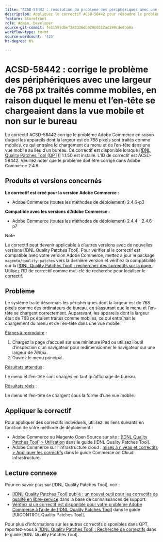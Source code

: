 ```yaml
---
title: "ACSD-58442 : résolution du problème des périphériques avec une largeur de 768 px traités comme mobiles, provoquant le chargement du menu et de l’en-tête dans la vue mobile et non sur le bureau"
description: Appliquez le correctif ACSD-58442 pour résoudre le problème Adobe Commerce en raison duquel les appareils dont la largeur est de 768 px sont traités comme mobiles, ce qui entraîne le chargement du menu et de l’en-tête dans une vue mobile au lieu du bureau.
feature: Storefront
role: Admin, Developer
source-git-commit: fe11599dbef283326db029b0312ad290cde0ba0a
workflow-type: tm+mt
source-wordcount: '425'
ht-degree: 0%

---
```



# ACSD-58442 : corrige le problème des périphériques avec une largeur de 768 px traités comme mobiles, en raison duquel le menu et l’en-tête se chargeaient dans la vue mobile et non sur le bureau

Le correctif ACSD-58442 corrige le problème Adobe Commerce en raison duquel les appareils dont la largeur est de 768 pixels sont traités comme mobiles, ce qui entraîne le chargement du menu et de l’en-tête dans une vue mobile au lieu d’un bureau. Ce correctif est disponible lorsque [[!DNL Quality Patches Tool (QPT)]](https://experienceleague.adobe.com/fr/docs/commerce-knowledge-base/kb/announcements/commerce-announcements/magento-quality-patches-released-new-tool-to-self-serve-quality-patches) 1.1.50 est installé. L’ID de correctif est ACSD-58442. Veuillez noter que le problème doit être corrigé dans Adobe Commerce 2.4.8.

## Produits et versions concernés

**Le correctif est créé pour la version Adobe Commerce :**

* Adobe Commerce (toutes les méthodes de déploiement) 2.4.6-p3

**Compatible avec les versions d’Adobe Commerce :**

* Adobe Commerce (toutes les méthodes de déploiement) 2.4.4 - 2.4.6-p7

>[!NOTE]
>
>Le correctif peut devenir applicable à d’autres versions avec de nouvelles versions [!DNL Quality Patches Tool]. Pour vérifier si le correctif est compatible avec votre version Adobe Commerce, mettez à jour le package `magento/quality-patches` vers la dernière version et vérifiez la compatibilité sur la [[!DNL Quality Patches Tool] : recherchez des correctifs sur la page ](https://experienceleague.adobe.com/tools/commerce-quality-patches/index.html?lang=fr). Utilisez l’ID de correctif comme mot-clé de recherche pour localiser le correctif.

## Problème

Le système traite désormais les périphériques dont la largeur est de 768 pixels comme des ordinateurs de bureau, en s’assurant que le menu et l’en-tête se chargent correctement. Auparavant, les appareils dont la largeur était de 768 px étaient traités comme mobiles, ce qui entraînait le chargement du menu et de l’en-tête dans une vue mobile.

<u>Étapes à reproduire</u> :

1. Chargez la page d’accueil sur une miniature iPad ou utilisez l’outil d’inspection d’un navigateur pour redimensionner le navigateur sur une largeur de *768px*.
1. Ouvrez le menu principal.

<u>Résultats attendus</u> :

Le menu et l’en-tête sont chargés en tant qu’affichage de bureau.

<u>Résultats réels</u> :

Le menu et l’en-tête se chargent sous la forme d’une vue mobile.

## Appliquer le correctif

Pour appliquer des correctifs individuels, utilisez les liens suivants en fonction de votre méthode de déploiement :

* Adobe Commerce ou Magento Open Source sur site : [[!DNL Quality Patches Tool] > Utilisation](/help/tools/quality-patches-tool/usage.md) dans le guide [!DNL Quality Patches Tool].
* Adobe Commerce sur l’infrastructure cloud : [mises à niveau et correctifs > Appliquer les correctifs](https://experienceleague.adobe.com/docs/commerce-cloud-service/user-guide/develop/upgrade/apply-patches.html?lang=fr) dans le guide Commerce on Cloud Infrastructure.

## Lecture connexe

Pour en savoir plus sur [!DNL Quality Patches Tool], voir :

* [[!DNL Quality Patches Tool] publié : un nouvel outil pour les correctifs de qualité en libre-service](https://experienceleague.adobe.com/fr/docs/commerce-knowledge-base/kb/announcements/commerce-announcements/magento-quality-patches-released-new-tool-to-self-serve-quality-patches) dans la base de connaissances de support.
* [Vérifiez si un correctif est disponible pour votre problème Adobe Commerce à l’aide de  [!DNL Quality Patches Tool]](/help/tools/quality-patches-tool/patches-available-in-qpt/check-patch-for-magento-issue-with-magento-quality-patches.md) dans le guide [!UICONTROL Quality Patches Tool].


Pour plus d&#39;informations sur les autres correctifs disponibles dans QPT, reportez-vous à [[!DNL Quality Patches Tool] : Recherche de correctifs](https://experienceleague.adobe.com/tools/commerce-quality-patches/index.html?lang=fr) dans le guide [!DNL Quality Patches Tool].



